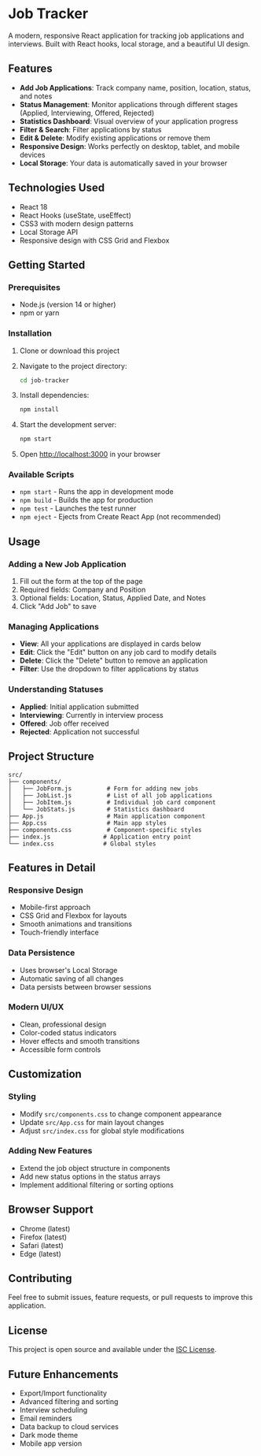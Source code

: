 # Job Tracker

A modern, responsive React application for tracking job applications and interviews. Built with React hooks, local storage, and a beautiful UI design.

## Features

- **Add Job Applications**: Track company name, position, location, status, and notes
- **Status Management**: Monitor applications through different stages (Applied, Interviewing, Offered, Rejected)
- **Statistics Dashboard**: Visual overview of your application progress
- **Filter & Search**: Filter applications by status
- **Edit & Delete**: Modify existing applications or remove them
- **Responsive Design**: Works perfectly on desktop, tablet, and mobile devices
- **Local Storage**: Your data is automatically saved in your browser

## Technologies Used

- React 18
- React Hooks (useState, useEffect)
- CSS3 with modern design patterns
- Local Storage API
- Responsive design with CSS Grid and Flexbox

## Getting Started

### Prerequisites

- Node.js (version 14 or higher)
- npm or yarn

### Installation

1. Clone or download this project
2. Navigate to the project directory:
   ```bash
   cd job-tracker
   ```

3. Install dependencies:
   ```bash
   npm install
   ```

4. Start the development server:
   ```bash
   npm start
   ```

5. Open [http://localhost:3000](http://localhost:3000) in your browser

### Available Scripts

- `npm start` - Runs the app in development mode
- `npm build` - Builds the app for production
- `npm test` - Launches the test runner
- `npm eject` - Ejects from Create React App (not recommended)

## Usage

### Adding a New Job Application

1. Fill out the form at the top of the page
2. Required fields: Company and Position
3. Optional fields: Location, Status, Applied Date, and Notes
4. Click "Add Job" to save

### Managing Applications

- **View**: All your applications are displayed in cards below
- **Edit**: Click the "Edit" button on any job card to modify details
- **Delete**: Click the "Delete" button to remove an application
- **Filter**: Use the dropdown to filter applications by status

### Understanding Statuses

- **Applied**: Initial application submitted
- **Interviewing**: Currently in interview process
- **Offered**: Job offer received
- **Rejected**: Application not successful

## Project Structure

```
src/
├── components/
│   ├── JobForm.js          # Form for adding new jobs
│   ├── JobList.js          # List of all job applications
│   ├── JobItem.js          # Individual job card component
│   └── JobStats.js         # Statistics dashboard
├── App.js                  # Main application component
├── App.css                 # Main app styles
├── components.css          # Component-specific styles
├── index.js               # Application entry point
└── index.css              # Global styles
```

## Features in Detail

### Responsive Design
- Mobile-first approach
- CSS Grid and Flexbox for layouts
- Smooth animations and transitions
- Touch-friendly interface

### Data Persistence
- Uses browser's Local Storage
- Automatic saving of all changes
- Data persists between browser sessions

### Modern UI/UX
- Clean, professional design
- Color-coded status indicators
- Hover effects and smooth transitions
- Accessible form controls

## Customization

### Styling
- Modify `src/components.css` to change component appearance
- Update `src/App.css` for main layout changes
- Adjust `src/index.css` for global style modifications

### Adding New Features
- Extend the job object structure in components
- Add new status options in the status arrays
- Implement additional filtering or sorting options

## Browser Support

- Chrome (latest)
- Firefox (latest)
- Safari (latest)
- Edge (latest)

## Contributing

Feel free to submit issues, feature requests, or pull requests to improve this application.

## License

This project is open source and available under the [ISC License](LICENSE).

## Future Enhancements

- Export/Import functionality
- Advanced filtering and sorting
- Interview scheduling
- Email reminders
- Data backup to cloud services
- Dark mode theme
- Mobile app version
